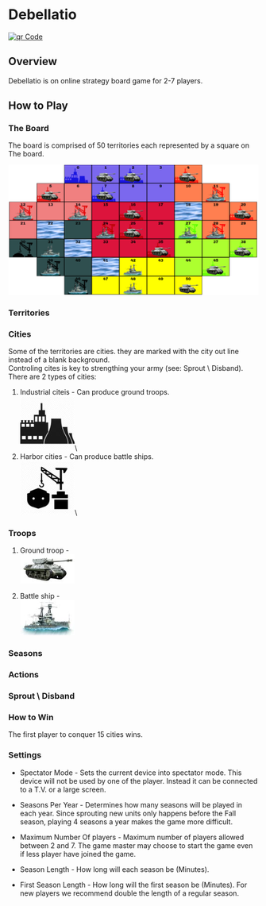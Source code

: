 # Debellatio


[![qr Code](https://www.amitkohn.com/resources/debellatio.png)](https://debellatio-online.herokuapp.com)

## Overview
Debellatio is on online strategy board game for 2-7 players.

## How to Play

### The Board
The board is comprised of 50 territories each represented by a square on The board.



![map](readme/map.PNG)

### Territories


### Cities

Some of the territories are cities. they are marked with the city out line instead of a blank background.\
Controling cites is key to strengthing your army (see: Sprout \ Disband).\
There are 2 types of cities:
1. Industrial citeis - Can produce ground troops.\
![capital](readme/capital.jpg)\
2. Harbor cities - Can produce battle ships.\
![port](readme/port.jpg)\

### Troops
1. Ground troop - \
![troop](readme/tank.jpg)

2. Battle ship - \
![ship](readme/ship.jpg)

### Seasons

### Actions

### Sprout \ Disband

### How to Win
The first player to conquer 15 cities wins.

### Settings

* Spectator Mode - Sets the current device into spectator mode. This device will not be used by one of the player. Instead it can be connected to a T.V. or a large screen.

* Seasons Per Year - Determines how many seasons will be played in each year. Since sprouting new units only happens before the Fall season, playing 4 seasons a year makes the game more difficult.

* Maximum Number Of players - Maximum number of players allowed between 2 and 7. The game master may choose to start the game even if less player have joined the game.

* Season Length - How long will each season be (Minutes).

* First Season Length - How long will the first season be (Minutes). For new players we recommend double the length of a regular season.
